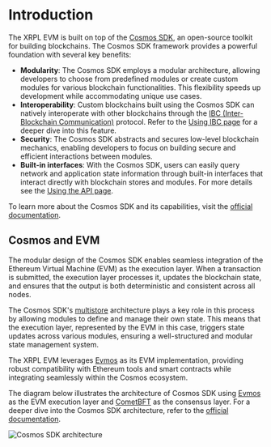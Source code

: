 # Introduction

The XRPL EVM is built on top of the [Cosmos SDK](https://cosmos.network/appchains/), an open-source toolkit for building blockchains. The Cosmos SDK framework provides a powerful foundation with several key benefits:

* **Modularity**: The Cosmos SDK employs a modular architecture, allowing developers to choose from predefined modules or create custom modules for various blockchain functionalities. This flexibility speeds up development while accommodating unique use cases.
* **Interoperability**: Custom blockchains built using the Cosmos SDK can natively interoperate with other blockchains through the [IBC (Inter-Blockchain Communication)](https://ibc.cosmos.network/) protocol. Refer to the [Using IBC page]() for a deeper dive into this feature.
* **Security**: The Cosmos SDK abstracts and secures low-level blockchain mechanics, enabling developers to focus on building secure and efficient interactions between modules.
* **Built-in interfaces**: With the Cosmos SDK, users can easily query network and application state information through built-in interfaces that interact directly with blockchain stores and modules. For more details see the [Using the API page]().

To learn more about the Cosmos SDK and its capabilities, visit the [official documentation](https://docs.cosmos.network/).

## Cosmos and EVM

The modular design of the Cosmos SDK enables seamless integration of the Ethereum Virtual Machine (EVM) as the execution layer. When a transaction is submitted, the execution layer processes it, updates the blockchain state, and ensures that the output is both deterministic and consistent across all nodes.

The Cosmos SDK's [multistore](https://docs.cosmos.network/v0.52/learn/intro/sdk-design#multistore) architecture plays a key role in this process by allowing modules to define and manage their own state. This means that the execution layer, represented by the EVM in this case, triggers state updates across various modules, ensuring a well-structured and modular state management system.

The XRPL EVM leverages [Evmos](https://github.com/evmos/evmos) as its EVM implementation, providing robust compatibility with Ethereum tools and smart contracts while integrating seamlessly within the Cosmos ecosystem.

The diagram below illustrates the architecture of Cosmos SDK using [Evmos](https://github.com/evmos/evmos) as the EVM execution layer and [CometBFT](https://docs.cometbft.com/v1.0/) as the consensus layer. For a deeper dive into the Cosmos SDK architecture, refer to the [official documentation](https://docs.cosmos.network/v0.52/learn/intro/sdk-app-architecture).

![Cosmos SDK architecture](https://peersyst-public-production.s3.eu-west-1.amazonaws.com/06826707-492e-4249-9802-43abff464ae2.svg)
